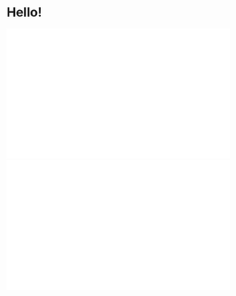 # Hello!
<div align="center">
  
![](https://raw.githubusercontent.com/FinalLabs/github-stats/master/generated/overview.svg)
![](https://raw.githubusercontent.com/FinalLabs/github-stats/master/generated/languages.svg)

</div>
